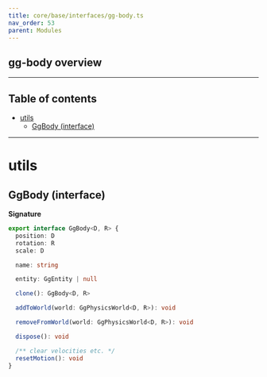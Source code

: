 ```yaml
---
title: core/base/interfaces/gg-body.ts
nav_order: 53
parent: Modules
---
```


## gg-body overview

---

<h2 class="text-delta">Table of contents</h2>

- [utils](#utils)
  - [GgBody (interface)](#ggbody-interface)

---

# utils

## GgBody (interface)

**Signature**

```ts
export interface GgBody<D, R> {
  position: D
  rotation: R
  scale: D

  name: string

  entity: GgEntity | null

  clone(): GgBody<D, R>

  addToWorld(world: GgPhysicsWorld<D, R>): void

  removeFromWorld(world: GgPhysicsWorld<D, R>): void

  dispose(): void

  /** clear velocities etc. */
  resetMotion(): void
}
```
